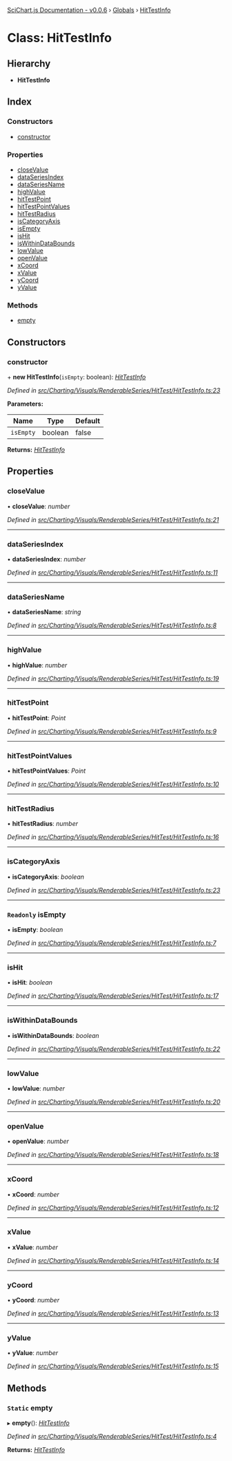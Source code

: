 [SciChart.js Documentation - v0.0.6](../README.md) › [Globals](../globals.md) › [HitTestInfo](hittestinfo.md)

# Class: HitTestInfo

## Hierarchy

* **HitTestInfo**

## Index

### Constructors

* [constructor](hittestinfo.md#constructor)

### Properties

* [closeValue](hittestinfo.md#closevalue)
* [dataSeriesIndex](hittestinfo.md#dataseriesindex)
* [dataSeriesName](hittestinfo.md#dataseriesname)
* [highValue](hittestinfo.md#highvalue)
* [hitTestPoint](hittestinfo.md#hittestpoint)
* [hitTestPointValues](hittestinfo.md#hittestpointvalues)
* [hitTestRadius](hittestinfo.md#hittestradius)
* [isCategoryAxis](hittestinfo.md#iscategoryaxis)
* [isEmpty](hittestinfo.md#readonly-isempty)
* [isHit](hittestinfo.md#ishit)
* [isWithinDataBounds](hittestinfo.md#iswithindatabounds)
* [lowValue](hittestinfo.md#lowvalue)
* [openValue](hittestinfo.md#openvalue)
* [xCoord](hittestinfo.md#xcoord)
* [xValue](hittestinfo.md#xvalue)
* [yCoord](hittestinfo.md#ycoord)
* [yValue](hittestinfo.md#yvalue)

### Methods

* [empty](hittestinfo.md#static-empty)

## Constructors

###  constructor

\+ **new HitTestInfo**(`isEmpty`: boolean): *[HitTestInfo](hittestinfo.md)*

*Defined in [src/Charting/Visuals/RenderableSeries/HitTest/HitTestInfo.ts:23](https://github.com/ABTSoftware/SciChart.Dev/blob/ff9f38d289/Web/src/SciChart/src/Charting/Visuals/RenderableSeries/HitTest/HitTestInfo.ts#L23)*

**Parameters:**

Name | Type | Default |
------ | ------ | ------ |
`isEmpty` | boolean | false |

**Returns:** *[HitTestInfo](hittestinfo.md)*

## Properties

###  closeValue

• **closeValue**: *number*

*Defined in [src/Charting/Visuals/RenderableSeries/HitTest/HitTestInfo.ts:21](https://github.com/ABTSoftware/SciChart.Dev/blob/ff9f38d289/Web/src/SciChart/src/Charting/Visuals/RenderableSeries/HitTest/HitTestInfo.ts#L21)*

___

###  dataSeriesIndex

• **dataSeriesIndex**: *number*

*Defined in [src/Charting/Visuals/RenderableSeries/HitTest/HitTestInfo.ts:11](https://github.com/ABTSoftware/SciChart.Dev/blob/ff9f38d289/Web/src/SciChart/src/Charting/Visuals/RenderableSeries/HitTest/HitTestInfo.ts#L11)*

___

###  dataSeriesName

• **dataSeriesName**: *string*

*Defined in [src/Charting/Visuals/RenderableSeries/HitTest/HitTestInfo.ts:8](https://github.com/ABTSoftware/SciChart.Dev/blob/ff9f38d289/Web/src/SciChart/src/Charting/Visuals/RenderableSeries/HitTest/HitTestInfo.ts#L8)*

___

###  highValue

• **highValue**: *number*

*Defined in [src/Charting/Visuals/RenderableSeries/HitTest/HitTestInfo.ts:19](https://github.com/ABTSoftware/SciChart.Dev/blob/ff9f38d289/Web/src/SciChart/src/Charting/Visuals/RenderableSeries/HitTest/HitTestInfo.ts#L19)*

___

###  hitTestPoint

• **hitTestPoint**: *Point*

*Defined in [src/Charting/Visuals/RenderableSeries/HitTest/HitTestInfo.ts:9](https://github.com/ABTSoftware/SciChart.Dev/blob/ff9f38d289/Web/src/SciChart/src/Charting/Visuals/RenderableSeries/HitTest/HitTestInfo.ts#L9)*

___

###  hitTestPointValues

• **hitTestPointValues**: *Point*

*Defined in [src/Charting/Visuals/RenderableSeries/HitTest/HitTestInfo.ts:10](https://github.com/ABTSoftware/SciChart.Dev/blob/ff9f38d289/Web/src/SciChart/src/Charting/Visuals/RenderableSeries/HitTest/HitTestInfo.ts#L10)*

___

###  hitTestRadius

• **hitTestRadius**: *number*

*Defined in [src/Charting/Visuals/RenderableSeries/HitTest/HitTestInfo.ts:16](https://github.com/ABTSoftware/SciChart.Dev/blob/ff9f38d289/Web/src/SciChart/src/Charting/Visuals/RenderableSeries/HitTest/HitTestInfo.ts#L16)*

___

###  isCategoryAxis

• **isCategoryAxis**: *boolean*

*Defined in [src/Charting/Visuals/RenderableSeries/HitTest/HitTestInfo.ts:23](https://github.com/ABTSoftware/SciChart.Dev/blob/ff9f38d289/Web/src/SciChart/src/Charting/Visuals/RenderableSeries/HitTest/HitTestInfo.ts#L23)*

___

### `Readonly` isEmpty

• **isEmpty**: *boolean*

*Defined in [src/Charting/Visuals/RenderableSeries/HitTest/HitTestInfo.ts:7](https://github.com/ABTSoftware/SciChart.Dev/blob/ff9f38d289/Web/src/SciChart/src/Charting/Visuals/RenderableSeries/HitTest/HitTestInfo.ts#L7)*

___

###  isHit

• **isHit**: *boolean*

*Defined in [src/Charting/Visuals/RenderableSeries/HitTest/HitTestInfo.ts:17](https://github.com/ABTSoftware/SciChart.Dev/blob/ff9f38d289/Web/src/SciChart/src/Charting/Visuals/RenderableSeries/HitTest/HitTestInfo.ts#L17)*

___

###  isWithinDataBounds

• **isWithinDataBounds**: *boolean*

*Defined in [src/Charting/Visuals/RenderableSeries/HitTest/HitTestInfo.ts:22](https://github.com/ABTSoftware/SciChart.Dev/blob/ff9f38d289/Web/src/SciChart/src/Charting/Visuals/RenderableSeries/HitTest/HitTestInfo.ts#L22)*

___

###  lowValue

• **lowValue**: *number*

*Defined in [src/Charting/Visuals/RenderableSeries/HitTest/HitTestInfo.ts:20](https://github.com/ABTSoftware/SciChart.Dev/blob/ff9f38d289/Web/src/SciChart/src/Charting/Visuals/RenderableSeries/HitTest/HitTestInfo.ts#L20)*

___

###  openValue

• **openValue**: *number*

*Defined in [src/Charting/Visuals/RenderableSeries/HitTest/HitTestInfo.ts:18](https://github.com/ABTSoftware/SciChart.Dev/blob/ff9f38d289/Web/src/SciChart/src/Charting/Visuals/RenderableSeries/HitTest/HitTestInfo.ts#L18)*

___

###  xCoord

• **xCoord**: *number*

*Defined in [src/Charting/Visuals/RenderableSeries/HitTest/HitTestInfo.ts:12](https://github.com/ABTSoftware/SciChart.Dev/blob/ff9f38d289/Web/src/SciChart/src/Charting/Visuals/RenderableSeries/HitTest/HitTestInfo.ts#L12)*

___

###  xValue

• **xValue**: *number*

*Defined in [src/Charting/Visuals/RenderableSeries/HitTest/HitTestInfo.ts:14](https://github.com/ABTSoftware/SciChart.Dev/blob/ff9f38d289/Web/src/SciChart/src/Charting/Visuals/RenderableSeries/HitTest/HitTestInfo.ts#L14)*

___

###  yCoord

• **yCoord**: *number*

*Defined in [src/Charting/Visuals/RenderableSeries/HitTest/HitTestInfo.ts:13](https://github.com/ABTSoftware/SciChart.Dev/blob/ff9f38d289/Web/src/SciChart/src/Charting/Visuals/RenderableSeries/HitTest/HitTestInfo.ts#L13)*

___

###  yValue

• **yValue**: *number*

*Defined in [src/Charting/Visuals/RenderableSeries/HitTest/HitTestInfo.ts:15](https://github.com/ABTSoftware/SciChart.Dev/blob/ff9f38d289/Web/src/SciChart/src/Charting/Visuals/RenderableSeries/HitTest/HitTestInfo.ts#L15)*

## Methods

### `Static` empty

▸ **empty**(): *[HitTestInfo](hittestinfo.md)*

*Defined in [src/Charting/Visuals/RenderableSeries/HitTest/HitTestInfo.ts:4](https://github.com/ABTSoftware/SciChart.Dev/blob/ff9f38d289/Web/src/SciChart/src/Charting/Visuals/RenderableSeries/HitTest/HitTestInfo.ts#L4)*

**Returns:** *[HitTestInfo](hittestinfo.md)*

